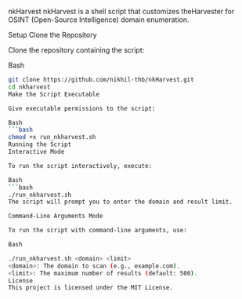 nkHarvest
nkHarvest is a shell script that customizes theHarvester for OSINT (Open-Source Intelligence) domain enumeration.

Setup
Clone the Repository

Clone the repository containing the script:

Bash
```bash
git clone https://github.com/nikhil-thb/nkHarvest.git
cd nkharvest
Make the Script Executable

Give executable permissions to the script:

Bash
```bash
chmod +x run_nkharvest.sh
Running the Script
Interactive Mode

To run the script interactively, execute:

Bash
```bash
./run_nkharvest.sh
The script will prompt you to enter the domain and result limit.

Command-Line Arguments Mode

To run the script with command-line arguments, use:

Bash

./run_nkharvest.sh <domain> <limit>
<domain>: The domain to scan (e.g., example.com).
<limit>: The maximum number of results (default: 500).
License
This project is licensed under the MIT License.
